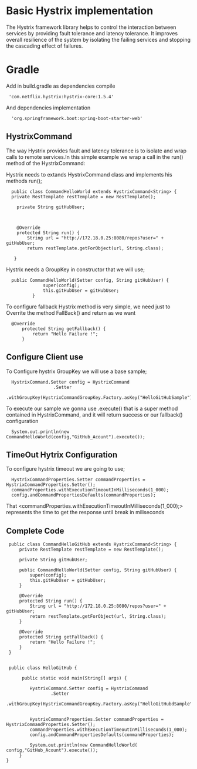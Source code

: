# Basic Hystrix implementation

The Hystrix framework library helps to control the interaction between services by providing fault tolerance and latency tolerance. It improves overall resilience of the system by isolating the failing services and stopping the cascading effect of failures.

# Gradle
Add in build.gradle as dependencies compile

     'com.netflix.hystrix:hystrix-core:1.5.4'

And dependencies implementation

      'org.springframework.boot:spring-boot-starter-web'
      

## HystrixCommand

The way Hystrix provides fault and latency tolerance is to isolate and wrap calls to remote services.In this simple example we wrap a call in the run() method of the HystrixCommand:

Hystrix needs to extands HystrixCommand class and implements his methods run();

      public class CommandHelloWorld extends HystrixCommand<String> {
      private RestTemplate restTemplate = new RestTemplate();

        private String gitHubUser;

        

        @Override
        protected String run() {
            String url = "http://172.18.0.25:8080/repos?user=" + gitHubUser;
            return restTemplate.getForObject(url, String.class);

       }


Hystrix needs a GroupKey in constructor that we will use;

      public CommandHelloWorld(Setter config, String gitHubUser) {
                  super(config);
                  this.gitHubUser = gitHubUser;
              }
              
To configure fallback Hystrix method is very simple, we need just to Overrite the method FallBack() and return as we want

      @Override
          protected String getFallback() {
              return "Hello Failure !";
          }
          
## Configure Client use

To Configure hystrix GroupKey we will use a base sample;

      HystrixCommand.Setter config = HystrixCommand
                      .Setter
                      .withGroupKey(HystrixCommandGroupKey.Factory.asKey("HelloGitHubSample"));
                      
                      
To execute our sample we gonna use .execute() that is a super method contained in HystrixCommand, and it will return success or our fallback() configuration

      System.out.println(new CommandHelloWorld(config,"GitHub_Acount").execute());
      

## TimeOut Hytrix Configuration

To configure hystrix timeout we are going to use;

      HystrixCommandProperties.Setter commandProperties = HystrixCommandProperties.Setter();
      commandProperties.withExecutionTimeoutInMilliseconds(1_000);
      config.andCommandPropertiesDefaults(commandProperties);

That <commandProperties.withExecutionTimeoutInMilliseconds(1_000);> represents the time to get the response until break in miliseconds



## Complete Code

     public class CommandHelloGitHub extends HystrixCommand<String> {
         private RestTemplate restTemplate = new RestTemplate();

         private String gitHubUser;

         public CommandHelloWorld(Setter config, String gitHubUser) {
             super(config);
             this.gitHubUser = gitHubUser;
         }

         @Override
         protected String run() {
             String url = "http://172.18.0.25:8080/repos?user=" + gitHubUser;
             return restTemplate.getForObject(url, String.class);
         }

         @Override
         protected String getFallback() {
             return "Hello Failure !";
         }
     }
     
     
     public class HelloGitHub {

          public static void main(String[] args) {

             HystrixCommand.Setter config = HystrixCommand
                     .Setter
                     .withGroupKey(HystrixCommandGroupKey.Factory.asKey("HelloGitHubdSample"));


             HystrixCommandProperties.Setter commandProperties = HystrixCommandProperties.Setter();
             commandProperties.withExecutionTimeoutInMilliseconds(1_000);
             config.andCommandPropertiesDefaults(commandProperties);

             System.out.println(new CommandHelloWorld( config,"GitHub_Acount").execute());
         }
    }



  

  
  
  
  
  
